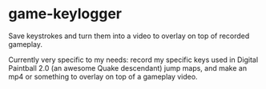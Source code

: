# game-keylogger
Save keystrokes and turn them into a video to overlay on top of recorded gameplay.

Currently very specific to my needs: record my specific keys used in Digital Paintball 2.0 (an awesome Quake descendant) jump maps, and make an mp4 or something to overlay on top of a gameplay video.
